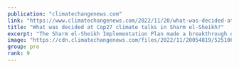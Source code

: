 ```yaml
---
publication: "climatechangenews.com"
link: "https://www.climatechangenews.com/2022/11/20/what-was-decided-at-cop27-climate-talks-in-sharm-el-sheikh/"
title: "What was decided at Cop27 climate talks in Sharm el-Sheikh?"
excerpt: "The Sharm el-Sheikh Implementation Plan made a breakthrough on support for climate victims, but avoided confronting the oil and gas sector"
image: "https://cdn.climatechangenews.com/files/2022/11/20054819/52510644272_3ba500384d_c-e1668923321888.jpg"
group: pro
rank: 9
---
```

